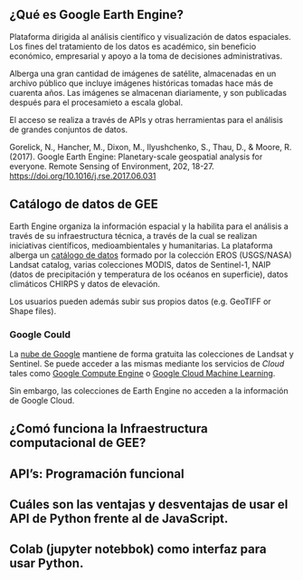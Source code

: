 ## ¿Qué es Google Earth Engine?

Plataforma dirigida al análisis científico y visualización de datos espaciales. Los fines del tratamiento de los datos es académico, sin beneficio económico, empresarial y apoyo a la toma de decisiones administrativas.

Alberga una gran cantidad de imágenes de satélite, almacenadas en un archivo público que incluye imágenes históricas tomadas hace más de cuarenta años. Las imágenes se almacenan diariamente, y son publicadas después para el procesamieto a escala global.

El acceso se realiza a través de APIs y otras herramientas para el análisis de grandes conjuntos de datos.

Gorelick, N., Hancher, M., Dixon, M., Ilyushchenko, S., Thau, D., & Moore, R. (2017). Google Earth Engine: Planetary-scale geospatial analysis for everyone. Remote Sensing of Environment, 202, 18-27. https://doi.org/10.1016/j.rse.2017.06.031

## Catálogo de datos de GEE

Earth Engine organiza la información espacial y la habilita para el análisis a través de su infraestructura técnica, a través de la cual se realizan iniciativas científicos, medioambientales y humanitarias. La plataforma alberga un [catálogo de datos](https://developers.google.com/earth-engine/datasets/) formado por la colección EROS (USGS/NASA) Landsat catalog, varias colecciones MODIS, datos de Sentinel-1, NAIP (datos de precipitación y temperatura de los océanos en superficie), datos climáticos CHIRPS y datos de elevación.

Los usuarios pueden además subir sus propios datos (e.g. GeoTIFF or Shape files).

### Google Could

La [nube de Google](https://cloud.google.com/storage/docs/public-datasets/) mantiene de forma gratuita las colecciones de Landsat y Sentinel. Se puede acceder a las mismas mediante los servicios de *Cloud* tales como [Google Compute Engine](https://cloud.google.com/compute/) o [Google Cloud Machine Learning](https://cloud.google.com/ml/).

Sin embargo, las colecciones de Earth Engine no acceden a la información de Google Cloud.

## ¿Comó funciona la Infraestructura computacional de GEE?

## API’s: Programación funcional

## Cuáles son las ventajas y desventajas de usar el API de Python frente al de JavaScript.

## Colab (jupyter notebbok) como interfaz para usar Python.
